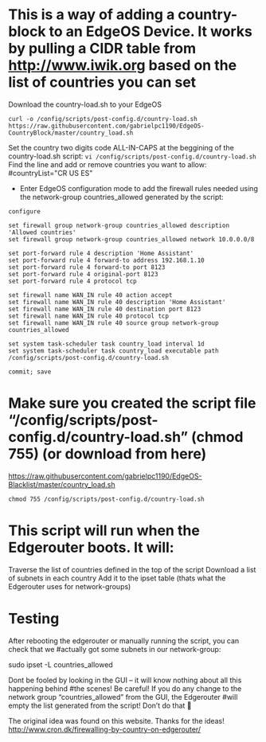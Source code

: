 # This is a way of adding a country-block to an EdgeOS Device. It works by pulling a CIDR table from http://www.iwik.org based on the list of countries you can set

Download the country-load.sh to your EdgeOS
```
curl -o /config/scripts/post-config.d/country-load.sh https://raw.githubusercontent.com/gabrielpc1190/EdgeOS-CountryBlock/master/country_load.sh
```

Set the country two digits code ALL-IN-CAPS at the beggining of the country-load.sh script:
```vi /config/scripts/post-config.d/country-load.sh```
Find the line and add or remove countries you want to allow:
#countryList="CR US ES"

+ Enter EdgeOS configuration mode to add the firewall rules needed using the network-group countries_allowed generated by the script:
```
configure

set firewall group network-group countries_allowed description 'Allowed countries'
set firewall group network-group countries_allowed network 10.0.0.0/8

set port-forward rule 4 description 'Home Assistant'
set port-forward rule 4 forward-to address 192.168.1.10
set port-forward rule 4 forward-to port 8123
set port-forward rule 4 original-port 8123
set port-forward rule 4 protocol tcp

set firewall name WAN_IN rule 40 action accept
set firewall name WAN_IN rule 40 description 'Home Assistant'
set firewall name WAN_IN rule 40 destination port 8123
set firewall name WAN_IN rule 40 protocol tcp
set firewall name WAN_IN rule 40 source group network-group countries_allowed

set system task-scheduler task country_load interval 1d
set system task-scheduler task country_load executable path /config/scripts/post-config.d/country-load.sh

commit; save
```

# Make sure you created the script file “/config/scripts/post-config.d/country-load.sh” (chmod 755) (or download from here)
https://raw.githubusercontent.com/gabrielpc1190/EdgeOS-Blacklist/master/country_load.sh
```
chmod 755 /config/scripts/post-config.d/country-load.sh
```

# This script will run when the Edgerouter boots. It will:
Traverse the list of countries defined in the top of the script
Download a list of subnets in each country
Add it to the ipset table (thats what the Edgerouter uses for network-groups)

# Testing
After rebooting the edgerouter or manually running the script, you can check that we #actually got some subnets in our network-group:

sudo ipset -L countries_allowed

Dont be fooled by looking in the GUI – it will know nothing about all this happening behind #the scenes!
Be careful!
If you do any change to the network group “countries_allowed” from the GUI, the Edgerouter #will empty the list generated from the script! Don’t do that 🙂


The original idea was found on this website. Thanks for the ideas!
http://www.cron.dk/firewalling-by-country-on-edgerouter/
